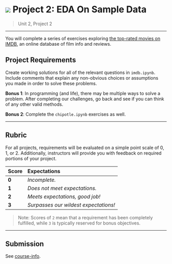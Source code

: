 # ![](https://ga-dash.s3.amazonaws.com/production/assets/logo-9f88ae6c9c3871690e33280fcf557f33.png) Project 2: EDA On Sample Data

> Unit 2, Project 2

---

You will complete a series of exercises exploring [the top-rated movies on IMDB](./data/imdb_1000.csv), an online database of film info and reviews.

## Project Requirements

Create working solutions for all of the relevant questions in `imdb.ipynb`. Include comments that explain any non-obvious choices or assumptions you made in order to solve these problems.

**Bonus 1**: In programming (and life), there may be multiple ways to solve a problem. After completing our challenges, go back and see if you can think of any other valid methods.

**Bonus 2**: Complete the `chipotle.ipynb` exercises as well.

---

## Rubric

For all projects, requirements will be evaluated on a simple point scale of 0, 1, or 2. Additionally, instructors will provide you with feedback on required portions of your project.

Score | Expectations
:--- | :---
**0** | _Incomplete._
**1** | _Does not meet expectations._
**2** | _Meets expectations, good job!_
**3** | _Surpasses our wildest expectations!_

> Note: Scores of `2` mean that a requirement has been completely fulfilled, while `3` is typically reserved for bonus objectives.

---

## Submission

See [course-info](https://git.generalassemb.ly/chi-ds-8/course_info#project-submission-procedure).
